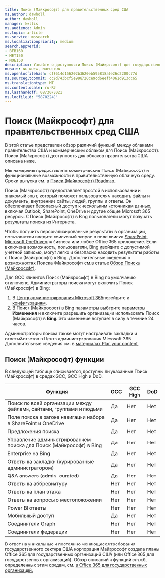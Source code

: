 ```yaml
---
title: Поиск (Майкрософт) для правительственных сред США
ms.author: dawholl
author: dawholl
manager: kellis
ms.audience: Admin
ms.topic: article
ms.service: mssearch
ms.localizationpriority: medium
search.appverid:
- BFB160
- MET150
- MOE150
description: Узнайте о доступности Поиск (Майкрософт) для государственных облачных клиентов США
ROBOTS: NOINDEX, NOFOLLOW
ms.openlocfilehash: cf8614d156202b3620eb595818a0e26c2200c77d
ms.sourcegitcommit: cc9d743bcf5e998720ce9cd6eefb4061d913dc65
ms.translationtype: MT
ms.contentlocale: ru-RU
ms.lasthandoff: 08/30/2021
ms.locfileid: "58702241"
---
```

# <a name="microsoft-search-for-us-government-environments"></a>Поиск (Майкрософт) для правительственных сред США

В этой статье представлен обзор различий функций между облаками правительства США и коммерческим облаком для Поиск (Майкрософт). Поиск (Майкрософт) доступность для облаков правительства США описана ниже.

Мы намерены предоставлять коммерческие Поиск (Майкрософт) и функциональные возможности в правительственную облачную среду. Сроки выпуска см. в [Поиск (Майкрософт) Roadmap.](https://www.microsoft.com/microsoft-365/roadmap?filters=Microsoft%20Search)

Поиск (Майкрософт) предоставляет простой в использовании и знакомый опыт, который поможет пользователям находить файлы и документы, внутренние сайты, людей, группы и ответы. Он обеспечивает безопасный доступ к нескольким источникам данных, включая Outlook, SharePoint, OneDrive и другие общие Microsoft 365 ресурсы. С Поиск (Майкрософт) в Bing пользователи могут получать результаты поиска из Интернета.

Чтобы получить персонализированные результаты в организации, пользователи введите поисковый запрос в поле поиска [SharePoint,](http://sharepoint.com/) [Microsoft OneDrive](https://onedrive.live.com/about/business/)для бизнеса или любое Office 365 приложение. Если включена возможность, пользователи, Bing [и](https://bing.com)войдите с допустимой учетной записью, могут легко и безопасно находить результаты работы с Поиск (Майкрософт) в Bing. Дополнительные сведения о возможностях Поиска (Майкрософт) см.в статье [Обзор Поиска (Майкрософт)](/microsoftsearch/overview-microsoft-search).

Для GCC клиентов Поиск (Майкрософт) в Bing по умолчанию отключено. Администраторы поиска могут включить Поиск (Майкрософт) в Bing:

1. В [Центр администрирования Microsoft 365](https://admin.microsoft.com/)перейдите к [конфигурациям](https://admin.microsoft.com/Adminportal/Home#/MicrosoftSearch/configurations).
1. В Поиск (Майкрософт) в Bing параметры выберите параметры **Изменения** и включите разрешить организации использовать Поиск (Майкрософт) в **Bing**.
Это изменение вступает в силу в течение 24 часов.

Администраторы поиска также могут настраивать закладки и ответы&ответов в Центр администрирования Microsoft 365. Дополнительные сведения см. в [материалах Plan your content.](/microsoftsearch/plan-your-content)

## <a name="microsoft-search-features"></a>Поиск (Майкрософт) функции

В следующей таблице описывается, доступны ли указанные Поиск (Майкрософт) в средах GCC, GCC High и DoD. 

| Функция | GCC | GCC High | DoD  |
| --------- | --------- | --------- | ---------- |
| Поиск по всей организации между файлами, сайтами, группами и людьми | Да | Нет | Нет  |
| Поле поиска в загоне навигации набора в SharePoint и OneDrive   | Да | Нет | Нет  |
| Предложения поиска | Да | Нет | Нет  |
| Управление администрированием поиска для Поиск (Майкрософт) в Bing | Да | Нет | Нет  |
| Enterprise на Bing | Да | Нет | Нет  |
| Ответы на закладки (курированные администратором) | Да | Нет | Нет  |
| Q&A answers (admin-curated) | Да | Нет | Нет  |
| Ответы на аббревиатуру | Нет | Нет | Нет  |
| Ответы на план этажа | Нет | Нет | Нет  |
| Ответы на вопросы о местоположении | Нет | Нет | Нет  |
| Power BI ответы | Нет | Нет | Нет  |
| Мобильный доступ | Да | Нет | Нет  |
| Соединители Graph | Нет | Нет | Нет  |
| Соединители федерации | Нет | Нет | Нет  |

В ответ на уникальные и постоянно меняющиеся требования государственного сектора США корпорация Майкрософт создала планы Office 365 для государственных организаций США (или Office 365 для государственных организаций). Обзор описаний и функций служб, определенных этим средам, см. [в Office 365 для государственных организаций.](/office365/servicedescriptions/office-365-platform-service-description/office-365-us-government/office-365-us-government)
